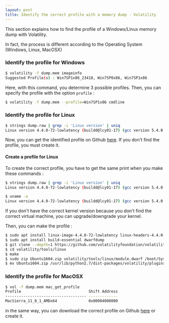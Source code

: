 ```yaml
---
layout: post
title: Identify the correct profile with a memory dump - Volatility
---
```


This section explains how to find the profile of a Windows/Linux memory dump with Volatility. 

In fact, the process is different according to the Operating System (Windows, Linux, MacOSX)

### Identify the profile for Windows 

```sh
$ volatility -f dump.mem imageinfo
Suggested Profile(s) : Win7SP1x86_23418, Win7SP0x86, Win7SP1x86
```
Here, with this command, you determine 3 possible profiles. Then, you can specify the profile with the option ```profile``` : 

```sh
$ volatility -f dump.mem --profile=Win7SP1x86 cmdline
```

### Identify the profile for Linux

```sh
$ strings dump.raw | grep -i 'Linux version' | uniq
Linux version 4.4.0-72-lowlatency (buildd@lcy01-17) (gcc version 5.4.0 20160609 (Ubuntu 5.4.0-6ubuntu1~16.04.4) )
```

Now, you can get the identified profile on Github [here](https://github.com/volatilityfoundation/profiles/tree/master/Linux). If you don't find the profile, 
you must create it. 

#### Create a profile for Linux

To create the correct profile, you have to get the same print when you make these commands : 

```sh
$ strings dump.raw | grep -i 'Linux version' | uniq
Linux version 4.4.0-72-lowlatency (buildd@lcy01-17) (gcc version 5.4.0 20160609 (Ubuntu 5.4.0-6ubuntu1~16.04.4) )

$ uname -a
Linux version 4.4.0-72-lowlatency (buildd@lcy01-17) (gcc version 5.4.0 20160609 (Ubuntu 5.4.0-6ubuntu1~16.04.4) )
```

If you don't have the correct kernel version because you don't find the correct virtual machine, you can upgrade/downgrade your kernel. 

Then, you can make the profile : 

```sh
$ sudo apt install linux-image-4.4.0-72-lowlatency linux-headers-4.4.0-72-lowlatency
$ sudo apt install build-essential dwarfdump
$ git clone --depth=1 https://github.com/volatilityfoundation/volatility
$ cd volatility/tools/linux
$ make
$ sudo zip Ubuntu1604.zip volatility/tools/linux/module.dwarf /boot/System.map-4.4.0-72-lowlatency
$ mv Ubuntu1604.zip /usr/lib/python2.7/dist-packages/volatility/plugins/linux/
```

### Identify the profile for MacOSX

```sh
$ vol -f dump.mem mac_get_profile
Profile                              Shift Address
------------------------------------ -------------
MacSierra_11_8_1_AMDx64              0x00004000000
```

in the same way, you can download the correct profile on Github [here](https://github.com/volatilityfoundation/profiles/tree/master/Mac) or create it. 
